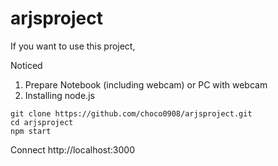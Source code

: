 # arjsproject
If you want to use this project,

Noticed
1. Prepare Notebook (including webcam) or PC with webcam
2. Installing node.js 


```
git clone https://github.com/choco0908/arjsproject.git
cd arjsproject
npm start
```


Connect http://localhost:3000
